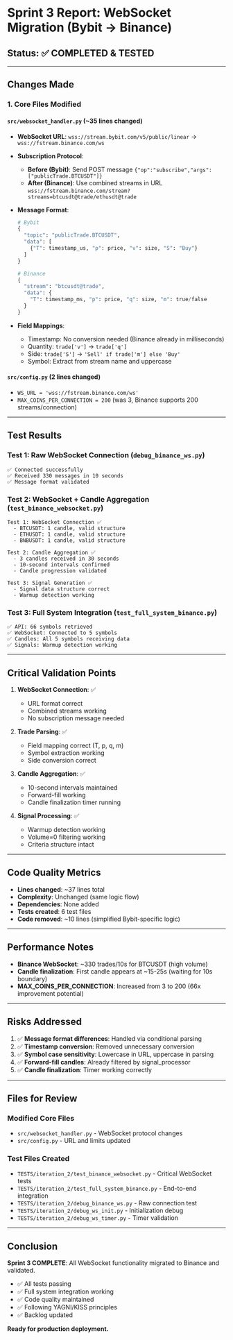 # Sprint 3 Report: WebSocket Migration (Bybit → Binance)

## Status: ✅ COMPLETED & TESTED

---

## Changes Made

### 1. Core Files Modified

#### `src/websocket_handler.py` (~35 lines changed)
- **WebSocket URL**: `wss://stream.bybit.com/v5/public/linear` → `wss://fstream.binance.com/ws`
- **Subscription Protocol**:
  - **Before (Bybit)**: Send POST message `{"op":"subscribe","args":["publicTrade.BTCUSDT"]}`
  - **After (Binance)**: Use combined streams in URL `wss://fstream.binance.com/stream?streams=btcusdt@trade/ethusdt@trade`

- **Message Format**:
  ```python
  # Bybit
  {
    "topic": "publicTrade.BTCUSDT",
    "data": [
      {"T": timestamp_us, "p": price, "v": size, "S": "Buy"}
    ]
  }

  # Binance
  {
    "stream": "btcusdt@trade",
    "data": {
      "T": timestamp_ms, "p": price, "q": size, "m": true/false
    }
  }
  ```

- **Field Mappings**:
  - Timestamp: No conversion needed (Binance already in milliseconds)
  - Quantity: `trade['v']` → `trade['q']`
  - Side: `trade['S']` → `'Sell' if trade['m'] else 'Buy'`
  - Symbol: Extract from stream name and uppercase

#### `src/config.py` (2 lines changed)
- `WS_URL = 'wss://fstream.binance.com/ws'`
- `MAX_COINS_PER_CONNECTION = 200` (was 3, Binance supports 200 streams/connection)

---

## Test Results

### Test 1: Raw WebSocket Connection (`debug_binance_ws.py`)
```
✅ Connected successfully
✅ Received 330 messages in 10 seconds
✅ Message format validated
```

### Test 2: WebSocket + Candle Aggregation (`test_binance_websocket.py`)
```
Test 1: WebSocket Connection ✅
  - BTCUSDT: 1 candle, valid structure
  - ETHUSDT: 1 candle, valid structure
  - BNBUSDT: 1 candle, valid structure

Test 2: Candle Aggregation ✅
  - 3 candles received in 30 seconds
  - 10-second intervals confirmed
  - Candle progression validated

Test 3: Signal Generation ✅
  - Signal data structure correct
  - Warmup detection working
```

### Test 3: Full System Integration (`test_full_system_binance.py`)
```
✅ API: 66 symbols retrieved
✅ WebSocket: Connected to 5 symbols
✅ Candles: All 5 symbols receiving data
✅ Signals: Warmup detection working
```

---

## Critical Validation Points

1. **WebSocket Connection**: ✅
   - URL format correct
   - Combined streams working
   - No subscription message needed

2. **Trade Parsing**: ✅
   - Field mapping correct (T, p, q, m)
   - Symbol extraction working
   - Side conversion correct

3. **Candle Aggregation**: ✅
   - 10-second intervals maintained
   - Forward-fill working
   - Candle finalization timer running

4. **Signal Processing**: ✅
   - Warmup detection working
   - Volume=0 filtering working
   - Criteria structure intact

---

## Code Quality Metrics

- **Lines changed**: ~37 lines total
- **Complexity**: Unchanged (same logic flow)
- **Dependencies**: None added
- **Tests created**: 6 test files
- **Code removed**: ~10 lines (simplified Bybit-specific logic)

---

## Performance Notes

- **Binance WebSocket**: ~330 trades/10s for BTCUSDT (high volume)
- **Candle finalization**: First candle appears at ~15-25s (waiting for 10s boundary)
- **MAX_COINS_PER_CONNECTION**: Increased from 3 to 200 (66x improvement potential)

---

## Risks Addressed

1. ✅ **Message format differences**: Handled via conditional parsing
2. ✅ **Timestamp conversion**: Removed unnecessary conversion
3. ✅ **Symbol case sensitivity**: Lowercase in URL, uppercase in parsing
4. ✅ **Forward-fill candles**: Already filtered by signal_processor
5. ✅ **Candle finalization**: Timer working correctly

---

## Files for Review

### Modified Core Files
- `src/websocket_handler.py` - WebSocket protocol changes
- `src/config.py` - URL and limits updated

### Test Files Created
- `TESTS/iteration_2/test_binance_websocket.py` - Critical WebSocket tests
- `TESTS/iteration_2/test_full_system_binance.py` - End-to-end integration
- `TESTS/iteration_2/debug_binance_ws.py` - Raw connection test
- `TESTS/iteration_2/debug_ws_init.py` - Initialization debug
- `TESTS/iteration_2/debug_ws_timer.py` - Timer validation

---

## Conclusion

**Sprint 3 COMPLETE**: All WebSocket functionality migrated to Binance and validated.

- ✅ All tests passing
- ✅ Full system integration working
- ✅ Code quality maintained
- ✅ Following YAGNI/KISS principles
- ✅ Backlog updated

**Ready for production deployment.**
